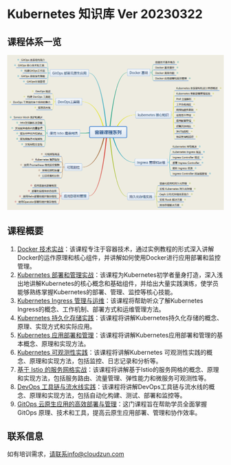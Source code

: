 # Kubernetes 知识库 Ver 20230322





## 课程体系一览



![容器课程系列](README.assets/容器课程系列.png)





## 课程概要



1.  [Docker 技术实战](01-dockerlab/README.md)：该课程专注于容器技术，通过实例教程的形式深入讲解Docker的运作原理和核心组件，并讲解如何使用Docker进行应用部署和监控管理。
2.  [Kubernetes 部署和管理实战](02-k8s-basic/README.md)：该课程为Kubernetes初学者量身打造，深入浅出地讲解Kubernetes的核心概念和基础组件，并给出大量实践演练，使学员能够熟练掌握Kubernetes的部署、管理、监控等核心技能。
3.  [Kubernetes Ingress 管理与运维](03-k8s-ingress/README.md)：该课程将帮助听众了解Kubernetes Ingress的概念、工作机制、部署方式和运维管理方法。
4.  [Kubernetes 持久化存储实践](04-k8s-storage/README.md)：该课程将讲解Kubernetes持久化存储的概念、原理、实现方式和实际应用。
5.  [Kubernetes 应用部署和管理](05-k8s-appdploy/README.md)：该课程将讲解Kubernetes应用部署和管理的基本概念、原理和实现方法。
6.  [Kubernetes 可观测性实践](06-k8s-monitoring/readme.md)：该课程将讲解Kubernetes 可观测性实践的概念、原理和实现方法，包括监控、日志记录和分析等。
7.  [基于 Istio 的服务网格实战](07-istiolabmanual/manual.md)：该课程将讲解基于Istio的服务网格的概念、原理和实现方法，包括服务路由、流量管理、弹性能力和微服务可观测性等。
8.  [DevOps 工具链与流水线实践](08-devopslab/readme.md)：该课程将讲解DevOps工具链与流水线的概念、原理和实现方法，包括自动化构建、测试、部署和监控等。
9.  [GitOps 云原生应用的高效部署与管理](09-gitops/README.md)：这门课程旨在帮助学员全面掌握 GitOps 原理、技术和工具，提高云原生应用部署、管理和协作效率。





## 联系信息

如有培训需求，请联系info@cloudzun.com



